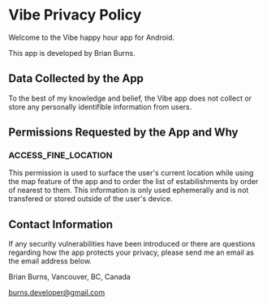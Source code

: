 # Vibe Privacy Policy

Welcome to the Vibe happy hour app for Android.

This app is developed by Brian Burns.

## Data Collected by the App

To the best of my knowledge and belief, the Vibe app does not collect or store any personally identifible information from users.

## Permissions Requested by the App and Why

### ACCESS_FINE_LOCATION

This permission is used to surface the user's current location while using the map feature of the app and to order the list of estabilishments
by order of nearest to them. This information is only used ephemerally and is not transfered or stored outside of the user's device.

## Contact Information

If any security vulnerabilities have been introduced or there are questions regarding how the app protects your privacy, please send me an email
as the email address below.

Brian Burns,
Vancouver, BC, Canada


burns.developer@gmail.com
